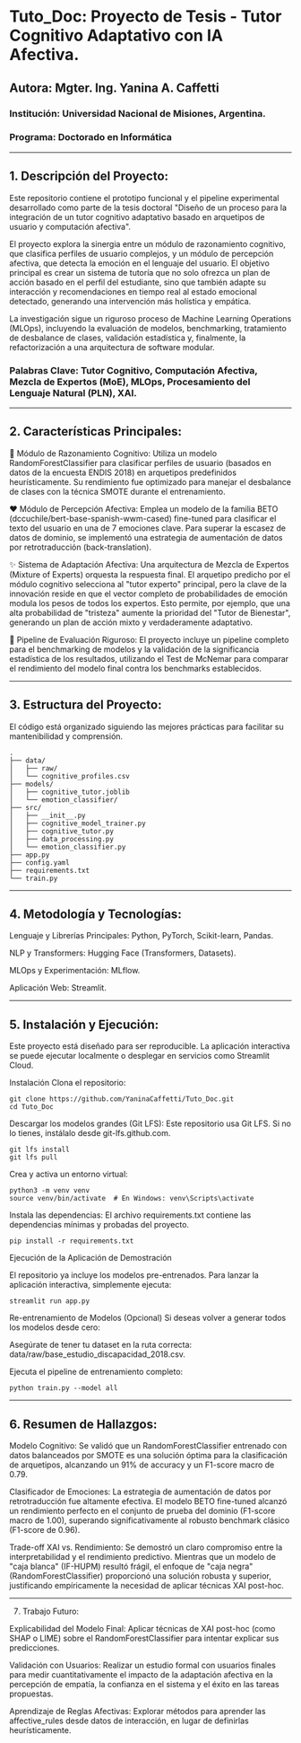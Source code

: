 # Tuto_Doc: Proyecto de Tesis - Tutor Cognitivo Adaptativo con IA Afectiva.

## Autora: Mgter. Ing. Yanina A. Caffetti

### Institución: Universidad Nacional de Misiones, Argentina.

### Programa: Doctorado en Informática

---

## 1. Descripción del Proyecto:
   
Este repositorio contiene el prototipo funcional y el pipeline experimental desarrollado como parte de la tesis doctoral "Diseño de un proceso para la integración de un tutor cognitivo adaptativo basado en arquetipos de usuario y computación afectiva".

El proyecto explora la sinergia entre un módulo de razonamiento cognitivo, que clasifica perfiles de usuario complejos, y un módulo de percepción afectiva, que detecta la emoción en el lenguaje del usuario. El objetivo principal es crear un sistema de tutoría que no solo ofrezca un plan de acción basado en el perfil del estudiante, sino que también adapte su interacción y recomendaciones en tiempo real al estado emocional detectado, generando una intervención más holística y empática.

La investigación sigue un riguroso proceso de Machine Learning Operations (MLOps), incluyendo la evaluación de modelos, benchmarking, tratamiento de desbalance de clases, validación estadística y, finalmente, la refactorización a una arquitectura de software modular.

### Palabras Clave: Tutor Cognitivo, Computación Afectiva, Mezcla de Expertos (MoE), MLOps, Procesamiento del Lenguaje Natural (PLN), XAI.

---

## 2. Características Principales:
   
🧠 Módulo de Razonamiento Cognitivo: Utiliza un modelo RandomForestClassifier para clasificar perfiles de usuario (basados en datos de la encuesta ENDIS 2018) en arquetipos predefinidos heurísticamente. Su rendimiento fue optimizado para manejar el desbalance de clases con la técnica SMOTE durante el entrenamiento.

❤️ Módulo de Percepción Afectiva: Emplea un modelo de la familia BETO (dccuchile/bert-base-spanish-wwm-cased) fine-tuned para clasificar el texto del usuario en una de 7 emociones clave. Para superar la escasez de datos de dominio, se implementó una estrategia de aumentación de datos por retrotraducción (back-translation).

✨ Sistema de Adaptación Afectiva: Una arquitectura de Mezcla de Expertos (Mixture of Experts) orquesta la respuesta final. El arquetipo predicho por el módulo cognitivo selecciona al "tutor experto" principal, pero la clave de la innovación reside en que el vector completo de probabilidades de emoción modula los pesos de todos los expertos. Esto permite, por ejemplo, que una alta probabilidad de "tristeza" aumente la prioridad del "Tutor de Bienestar", generando un plan de acción mixto y verdaderamente adaptativo.

🔬 Pipeline de Evaluación Riguroso: El proyecto incluye un pipeline completo para el benchmarking de modelos y la validación de la significancia estadística de los resultados, utilizando el Test de McNemar para comparar el rendimiento del modelo final contra los benchmarks establecidos.

---

## 3. Estructura del Proyecto:
   
El código está organizado siguiendo las mejores prácticas para facilitar su mantenibilidad y comprensión.
````
.
├── data/
│   ├── raw/
│   └── cognitive_profiles.csv
├── models/
│   ├── cognitive_tutor.joblib
│   └── emotion_classifier/
├── src/
│   ├── __init__.py
│   ├── cognitive_model_trainer.py
│   ├── cognitive_tutor.py
│   ├── data_processing.py
│   └── emotion_classifier.py
├── app.py
├── config.yaml
├── requirements.txt
└── train.py

````
---

## 4. Metodología y Tecnologías:
   
Lenguaje y Librerías Principales: Python, PyTorch, Scikit-learn, Pandas.

NLP y Transformers: Hugging Face (Transformers, Datasets).

MLOps y Experimentación: MLflow.

Aplicación Web: Streamlit.

---

## 5. Instalación y Ejecución:
   
Este proyecto está diseñado para ser reproducible. La aplicación interactiva se puede ejecutar localmente o desplegar en servicios como Streamlit Cloud.

Instalación
Clona el repositorio:

```
git clone https://github.com/YaninaCaffetti/Tuto_Doc.git
cd Tuto_Doc
```

Descargar los modelos grandes (Git LFS):
Este repositorio usa Git LFS. Si no lo tienes, instálalo desde git-lfs.github.com.

```
git lfs install
git lfs pull
```

Crea y activa un entorno virtual:

```
python3 -m venv venv
source venv/bin/activate  # En Windows: venv\Scripts\activate
```

Instala las dependencias:
El archivo requirements.txt contiene las dependencias mínimas y probadas del proyecto.

```
pip install -r requirements.txt
```
Ejecución de la Aplicación de Demostración

El repositorio ya incluye los modelos pre-entrenados. Para lanzar la aplicación interactiva, simplemente ejecuta:

```
streamlit run app.py
```
Re-entrenamiento de Modelos (Opcional)
Si deseas volver a generar todos los modelos desde cero:

Asegúrate de tener tu dataset en la ruta correcta: data/raw/base_estudio_discapacidad_2018.csv.

Ejecuta el pipeline de entrenamiento completo:

```
python train.py --model all
```

---

## 6. Resumen de Hallazgos:
   
Modelo Cognitivo: Se validó que un RandomForestClassifier entrenado con datos balanceados por SMOTE es una solución óptima para la clasificación de arquetipos, alcanzando un 91% de accuracy y un F1-score macro de 0.79.

Clasificador de Emociones: La estrategia de aumentación de datos por retrotraducción fue altamente efectiva. El modelo BETO fine-tuned alcanzó un rendimiento perfecto en el conjunto de prueba del dominio (F1-score macro de 1.00), superando significativamente al robusto benchmark clásico (F1-score de 0.96).

Trade-off XAI vs. Rendimiento: Se demostró un claro compromiso entre la interpretabilidad y el rendimiento predictivo. Mientras que un modelo de "caja blanca" (IF-HUPM) resultó frágil, el enfoque de "caja negra" (RandomForestClassifier) proporcionó una solución robusta y superior, justificando empíricamente la necesidad de aplicar técnicas XAI post-hoc.

---

7. Trabajo Futuro:
   
Explicabilidad del Modelo Final: Aplicar técnicas de XAI post-hoc (como SHAP o LIME) sobre el RandomForestClassifier para intentar explicar sus predicciones.

Validación con Usuarios: Realizar un estudio formal con usuarios finales para medir cuantitativamente el impacto de la adaptación afectiva en la percepción de empatía, la confianza en el sistema y el éxito en las tareas propuestas.

Aprendizaje de Reglas Afectivas: Explorar métodos para aprender las affective_rules desde datos de interacción, en lugar de definirlas heurísticamente.
